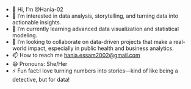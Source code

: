 - 👋 Hi, I’m @Hania-02
- 👀 I’m interested in data analysis, storytelling, and turning data into actionable insights.
- 🌱 I’m currently learning advanced data visualization and statistical modeling.
- 💞️ I’m looking to collaborate on data-driven projects that make a real-world impact, especially in public health and business analytics.
- 📫 How to reach me hania.essam2002@gmail.com
- 😄 Pronouns: She/Her
- ⚡ Fun fact:I love turning numbers into stories—kind of like being a detective, but for data!

<!---
Hania-02/Hania-02 is a ✨ special ✨ repository because its `README.md` (this file) appears on your GitHub profile.
You can click the Preview link to take a look at your changes.
--->
